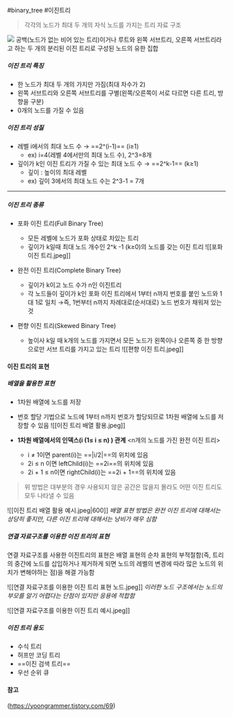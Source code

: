 #binary_tree #이진트리

> 각각의 노드가 최대 두 개의 자식 노드를 가지는 트리 자료 구조

![](https://velog.velcdn.com/images/dlgosla/post/0faeb483-bc6f-4a83-93fc-dad54ffeed7a/image.png)
공백(노드가 없는 비어 있는 트리)이거나 루트와 왼쪽 서브트리, 오른쪽 서브트리라고 하는 두 개의 분리된 이진 트리로 구성된 노드의 유한 집합

##### 이진 트리 특징

- 한 노드가 최대 두 개의 가지만 가짐(최대 차수가 2)
- 왼쪽 서브트리와 오른쪽 서브트리를 구별(왼쪽/오른쪽이 서로 다르면 다른 트리, 방향을 구분)
- 0개의 노드를 가질 수 있음

##### 이진 트리 성질

- 레벨 i에서의 최대 노드 수 → ==2^(i-1)== (i≥1) 
	- ex) i=4(레벨 4에서만의 최대 노드 수), 2^3=8개
- 깊이가 k인 이진 트리가 가질 수 있는 최대 노드 수 → ==2^k-1== (k≥1)
	- 깊이 : 높이의 최대 레벨
	- ex) 깊이 3에서의 최대 노드 수는 2^3-1 = 7개

---
##### 이진 트리 종류

- 포화 이진 트리(Full Binary Tree)
	- 모든 레벨에 노드가 포화 상태로 차있는 트리
	- 깊이가 k일때 최대 노드 개수인 2^k -1 (k≥0)의 노드를 갖는 이진 트리
	![[포화 이진 트리.jpeg]]

- 완전 이진 트리(Complete Binary Tree)
	- 깊이가 k이고 노드 수가 n인 이진트리
	- 각 노드들이 깊이가 k인 포화 이진 트리에서 1부터 n까지 번호를 붙인 노드와 1대 1로 일치
		→즉, 1번부터 n까지 차례대로(순서대로) 노드 번호가 채워져 있는 것

- 편향 이진 트리(Skewed Binary Tree)
	- 높이사 k일 때 k개의 노드를 가지면서 모든 노드가 왼쪽이나 오른쪽 중 한 방향으로만 서브 트리를 가지고 있는 트리
	![[편향 이진 트리.jpeg]]


#### 이진 트리의 표현

##### 배열을 활용한 표현

- 1차원 배열에 노드를 저장
- 번호 할당 기법으로 노드에 1부터 n까지 번호가 할당되므로 1차원 배열에 노드를 저장할 수 있음
![[이진 트리 배열 활용.jpeg]]
- **1차원 배열에서의 인덱스(i (1≤ i ≤ n) ) 관계**
	<n개의 노드를 가진 완전 이진 트리>
	
	- i ≠ 1이면 parent(i)는 ==|i/2|==의 위치에 있음
	- 2i ≤ n 이면 leftChild(i)는 ==2i==의 위치에 있음
	- 2i + 1 ≤ n이면 rightChild(i)는 ==2i + 1==의 위치에 있음

> 위 방법은 대부분의 경우 사용되지 않은 공간은 많을지 몰라도 어떤 이진 트리도 모두 나타낼 수 있음

![[이진 트리 배열 활용 예시.jpeg|600]]
*배열 표현 방법은 완전 이진 트리에 대해서는 상당히 좋지만, 다른 이진 트리에 대해서는 낭비가 매우 심함*

##### 연결 자료구조를 이용한 이진 트리의 표현

연결 자료구조를 사용한 이진트리의 표현은 배열 표현의 순차 표현의 부적절함(즉, 트리의 중간에 노드를 삽입하거나 제거하게 되면 노드의 레벨의 변경에 따라 많은 노드의 위치가 변해야하는 점)을 해결 가능함

![[연결 자료구조를 이용한 이진 트리 표현 노드.jpeg]]
*이러한 노드 구조에서는 노드의 부모를 알기 어렵다는 단점이 있지만 응용에 적합함*

![[연결 자료구조를 이용한 이진 트리 예시.jpeg]]


##### 이진 트리 용도

- 수식 트리
- 허프만 코딩 트리
- ==이진 검색 트리==
- 우선 순위 큐

#### 참고
(https://yoongrammer.tistory.com/69)
